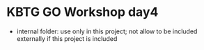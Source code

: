 # KBTG GO Workshop day4

- internal folder: use only in this project; not allow to be included externally if this project is included
